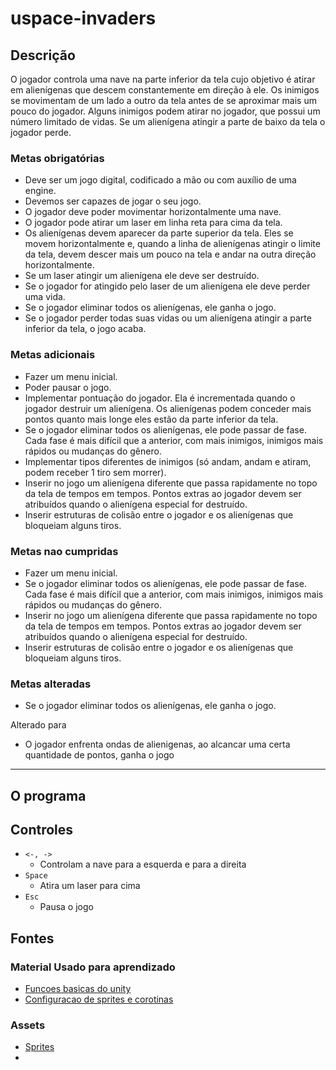 # uspace-invaders

## Descrição
O jogador controla uma nave na parte inferior da tela cujo objetivo é atirar em
alienígenas que descem constantemente em direção à ele. Os inimigos se movimentam de
um lado a outro da tela antes de se aproximar mais um pouco do jogador. Alguns inimigos
podem atirar no jogador, que possui um número limitado de vidas. Se um alienígena atingir
a parte de baixo da tela o jogador perde.

### Metas obrigatórias
- Deve ser um jogo digital, codificado a mão ou com auxílio de uma engine.
- Devemos ser capazes de jogar o seu jogo.
- O jogador deve poder movimentar horizontalmente uma nave.
- O jogador pode atirar um laser em linha reta para cima da tela.
- Os alienígenas devem aparecer da parte superior da tela. Eles se movem
horizontalmente e, quando a linha de alienígenas atingir o limite da tela, devem
descer mais um pouco na tela e andar na outra direção horizontalmente.
- Se um laser atingir um alienígena ele deve ser destruído.
- Se o jogador for atingido pelo laser de um alienígena ele deve perder uma vida.
- Se o jogador eliminar todos os alienígenas, ele ganha o jogo.
- Se o jogador perder todas suas vidas ou um alienígena atingir a parte inferior da
tela, o jogo acaba.

### Metas adicionais
- Fazer um menu inicial.
- Poder pausar o jogo.
- Implementar pontuação do jogador. Ela é incrementada quando o jogador destruir
um alienígena. Os alienígenas podem conceder mais pontos quanto mais longe eles
estão da parte inferior da tela.
- Se o jogador eliminar todos os alienígenas, ele pode passar de fase. Cada fase é
mais difícil que a anterior, com mais inimigos, inimigos mais rápidos ou mudanças do
gênero.
- Implementar tipos diferentes de inimigos (só andam, andam e atiram, podem receber
1 tiro sem morrer).
- Inserir no jogo um alienígena diferente que passa rapidamente no topo da tela de
tempos em tempos. Pontos extras ao jogador devem ser atribuídos quando o
alienígena especial for destruído.
- Inserir estruturas de colisão entre o jogador e os alienígenas que bloqueiam alguns
tiros.

### Metas nao cumpridas
- Fazer um menu inicial.
- Se o jogador eliminar todos os alienígenas, ele pode passar de fase. Cada fase é
mais difícil que a anterior, com mais inimigos, inimigos mais rápidos ou mudanças do
gênero.
- Inserir no jogo um alienígena diferente que passa rapidamente no topo da tela de
tempos em tempos. Pontos extras ao jogador devem ser atribuídos quando o
alienígena especial for destruído.
- Inserir estruturas de colisão entre o jogador e os alienígenas que bloqueiam alguns
tiros.

### Metas alteradas
- Se o jogador eliminar todos os alienígenas, ele ganha o jogo.

Alterado para

- O jogador enfrenta ondas de alienigenas, ao alcancar uma certa quantidade de pontos,
ganha o jogo

--------------------
## O programa

## Controles
- `<-, ->`
  - Controlam a nave para a esquerda e para a direita
- `Space`
  - Atira um laser para cima
- `Esc`
  - Pausa o jogo

## Fontes
### Material Usado para aprendizado
- [Funcoes basicas do unity](https://www.youtube.com/watch?v=XtQMytORBmM&t=1069s&ab_channel=GameMaker%27sToolkit)
- [Configuracao de sprites e corotinas](https://www.youtube.com/watch?v=JfICj5yp44k&list=PLfhbBaEcybmhGhADxKSqqliuCLg3xY_ep&ab_channel=Comp-3Interactive)

### Assets
- [Sprites](https://comp3interactive.itch.io/invaders-from-outerspace-full-project-asset-pack)
- []()
